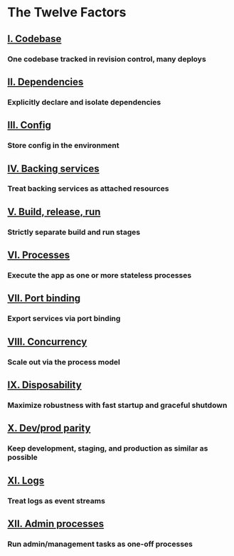 The Twelve Factors
==================

## [I. Codebase](./codebase.md)
### One codebase tracked in revision control, many deploys

## [II. Dependencies](./dependencies.md)
### Explicitly declare and isolate dependencies

## [III. Config](./config.md)
### Store config in the environment

## [IV. Backing services](./backing-services.md)
### Treat backing services as attached resources

## [V. Build, release, run](./build-release-run.md)
### Strictly separate build and run stages

## [VI. Processes](./processes.md)
### Execute the app as one or more stateless processes

## [VII. Port binding](./port-binding.md)
### Export services via port binding

## [VIII. Concurrency](./concurrency.md)
### Scale out via the process model

## [IX. Disposability](./disposability.md)
### Maximize robustness with fast startup and graceful shutdown

## [X. Dev/prod parity](./dev-prod-parity.md)
### Keep development, staging, and production as similar as possible

## [XI. Logs](./logs.md)
### Treat logs as event streams

## [XII. Admin processes](./admin-processes.md)
### Run admin/management tasks as one-off processes
